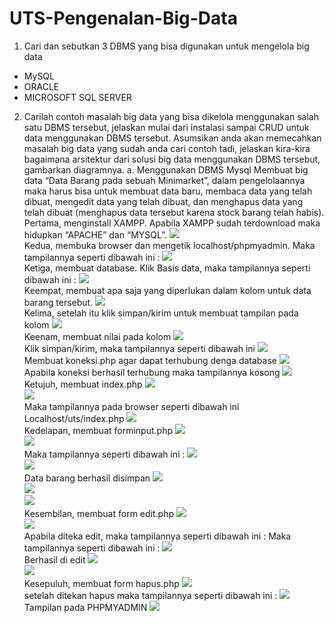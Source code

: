 # UTS-Pengenalan-Big-Data
1.	Cari dan sebutkan 3 DBMS yang bisa digunakan untuk mengelola big data
-	MySQL   
-	ORACLE
-	MICROSOFT SQL SERVER
2.	Carilah contoh masalah big data yang bisa dikelola menggunakan salah satu DBMS tersebut, jelaskan mulai dari instalasi sampai CRUD untuk data menggunakan DBMS tersebut. Asumsikan anda akan memecahkan masalah big data yang sudah anda cari contoh tadi, jelaskan kira-kira bagaimana arsitektur dari solusi big data menggunakan DBMS tersebut, gambarkan diagramnya.
a.	Menggunakan DBMS Mysql
Membuat big data “Data Barang pada sebuah Minimarket”, dalam pengelolaannya maka harus bisa untuk membuat data baru, membaca data yang telah dibuat, mengedit data yang telah dibuat, dan menghapus data yang telah dibuat (menghapus data tersebut karena stock barang telah habis).
Pertama, menginstall XAMPP.  Apabila XAMPP sudah terdownload maka hidupkan “APACHE” dan “MYSQL”.
![](Images/1.png)<br>
Kedua, membuka browser dan mengetik localhost/phpmyadmin. Maka tampilannya seperti dibawah ini :
![](Images/2.png)<br>
Ketiga, membuat database. Klik Basis data, maka tampilannya seperti dibawah ini :
![](Images/3.png)<br>
Keempat, membuat apa saja yang diperlukan dalam kolom untuk data barang tersebut.
![](Images/4.png)<br>
Kelima, setelah itu klik simpan/kirim untuk membuat tampilan pada kolom
![](Images/5.png)<br>
Keenam,  membuat nilai pada kolom
![](Images/6.png)<br>
Klik simpan/kirim, maka tampilannya seperti dibawah ini
![](Images/7.png)<br>
Membuat koneksi.php agar dapat terhubung denga database
![](Images/8.png)<br>
Apabila koneksi berhasil terhubung maka tampilannya kosong
![](Images/9.png)<br>
Ketujuh, membuat index.php
![](Images/10.png)<br>
![](Images/11.png)<br>
Maka tampilannya pada browser seperti dibawah ini 
Localhost/uts/index.php
![](Images/12.png)<br>
Kedelapan, membuat forminput.php
![](Images/13.png)<br>
![](Images/14.png)<br>
Maka tampilannya seperti dibawah ini :
![](Images/15.png)<br>
![](Images/16.png)<br>
Data barang berhasil disimpan
![](Images/17.png)<br>
![](Images/18.png)<br>
![](Images/19.png)<br>
Kesembilan, membuat form edit.php
![](Images/20.png)<br>
![](Images/21.png)<br>
Apabila diteka edit, maka tampilannya seperti dibawah ini :
Maka tampilannya seperti dibawah ini :
![](Images/22.png)<br>
Berhasil di edit
![](Images/23.png)<br>
![](Images/24.png)<br>
Kesepuluh, membuat form hapus.php
![](Images/25.png)<br>
setelah ditekan hapus maka tampilannya seperti dibawah ini :
![](Images/26.png)<br>
Tampilan pada PHPMYADMIN
![](Images/27.png)<br>
